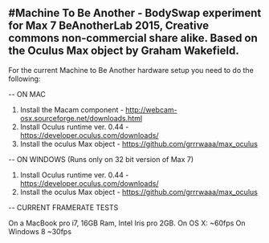 #Machine To Be Another - BodySwap experiment for Max 7
BeAnotherLab 2015, Creative commons non-commercial share alike.
Based on the Oculus Max object by Graham Wakefield.
--

For the current Machine to Be Another hardware setup you need to do the following:

--
ON MAC

1. Install the Macam component - http://webcam-osx.sourceforge.net/downloads.html
2. Install Oculus runtime ver. 0.44 - https://developer.oculus.com/downloads/
3. Install the oculus Max object - https://github.com/grrrwaaa/max_oculus

--
ON WINDOWS
(Runs only on 32 bit version of Max 7)

1. Install Oculus runtime ver. 0.44 - https://developer.oculus.com/downloads/
2. Install the oculus Max object - https://github.com/grrrwaaa/max_oculus

--
CURRENT FRAMERATE TESTS

On a MacBook pro i7, 16GB Ram, Intel Iris pro 2GB.
  On OS X: ~60fps
  On Windows 8 ~30fps
